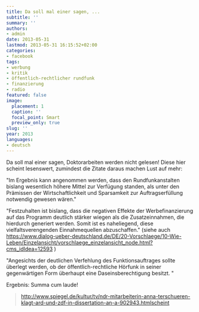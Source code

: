 ```yaml
---
title: Da soll mal einer sagen, ...
subtitle: ''
summary: ''
authors:
- admin
date: 2013-05-31
lastmod: 2013-05-31 16:15:52+02:00
categories:
- facebook
tags:
- werbung
- kritik
- öffentlich-rechtlicher rundfunk
- finanzierung
- radio
featured: false
image:
  placement: 1
  caption: ''
  focal_point: Smart
  preview_only: true
slug: ''
year: 2013
languages:
- deutsch
---
```


Da soll mal einer sagen, Doktorarbeiten werden nicht gelesen! Diese hier scheint lesenswert, zumindest die Zitate daraus machen Lust auf mehr:

"Im Ergebnis kann angenommen werden, dass den Rundfunkanstalten bislang wesentlich höhere Mittel zur Verfügung standen, als unter den Prämissen der Wirtschaftlichkeit und Sparsamkeit zur Auftragserfüllung notwendig gewesen wären."

"Festzuhalten ist bislang, dass die negativen Effekte der Werbefinanzierung auf das Programm deutlich stärker wiegen als die Zusatzeinnahmen, die hierdurch generiert werden. Somit ist es naheliegend, diese vielfaltsverengenden Einnahmequellen abzuschaffen." (siehe auch https://www.dialog-ueber-deutschland.de/DE/20-Vorschlaege/10-Wie-Leben/Einzelansicht/vorschlaege_einzelansicht_node.html?cms_idIdea=12593 )

"Angesichts der deutlichen Verfehlung des Funktionsauftrages sollte überlegt werden, ob der öffentlich-rechtliche Hörfunk in seiner gegenwärtigen Form überhaupt eine Daseinsberechtigung besitzt. "

Ergebnis: Summa cum laude!
> http://www.spiegel.de/kultur/tv/ndr-mitarbeiterin-anna-terschueren-klagt-ard-und-zdf-in-dissertation-an-a-902943.htmlscheint